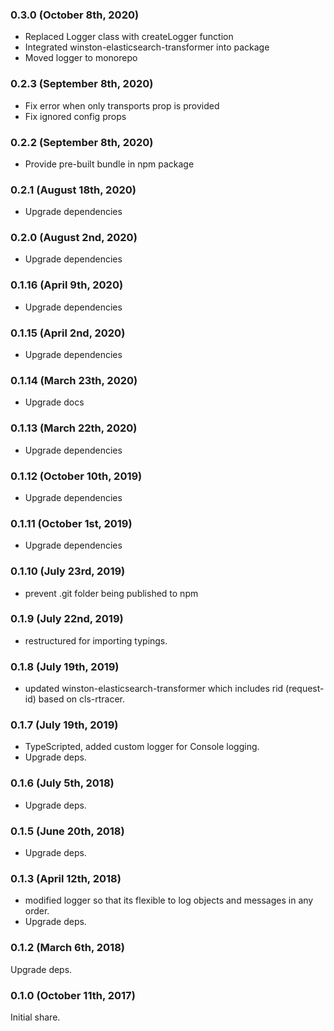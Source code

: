 ### 0.3.0 (October 8th, 2020)

- Replaced Logger class with createLogger function
- Integrated winston-elasticsearch-transformer into package
- Moved logger to monorepo

### 0.2.3 (September 8th, 2020)

- Fix error when only transports prop is provided
- Fix ignored config props

### 0.2.2 (September 8th, 2020)

- Provide pre-built bundle in npm package

### 0.2.1 (August 18th, 2020)

- Upgrade dependencies

### 0.2.0 (August 2nd, 2020)

- Upgrade dependencies

### 0.1.16 (April 9th, 2020)

- Upgrade dependencies

### 0.1.15 (April 2nd, 2020)

- Upgrade dependencies

### 0.1.14 (March 23th, 2020)

- Upgrade docs

### 0.1.13 (March 22th, 2020)

- Upgrade dependencies

### 0.1.12 (October 10th, 2019)

- Upgrade dependencies

### 0.1.11 (October 1st, 2019)

- Upgrade dependencies

### 0.1.10 (July 23rd, 2019)

- prevent .git folder being published to npm

### 0.1.9 (July 22nd, 2019)

- restructured for importing typings.

### 0.1.8 (July 19th, 2019)

- updated winston-elasticsearch-transformer which includes rid (request-id) based on cls-rtracer.

### 0.1.7 (July 19th, 2019)

- TypeScripted, added custom logger for Console logging.
- Upgrade deps.

### 0.1.6 (July 5th, 2018)

- Upgrade deps.

### 0.1.5 (June 20th, 2018)

- Upgrade deps.

### 0.1.3 (April 12th, 2018)

- modified logger so that its flexible to log objects and messages in any order.
- Upgrade deps.

### 0.1.2 (March 6th, 2018)

Upgrade deps.

### 0.1.0 (October 11th, 2017)

Initial share.
